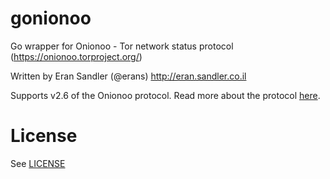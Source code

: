 # gonionoo
Go wrapper for Onionoo - Tor network status protocol (https://onionoo.torproject.org/)

Written by Eran Sandler (@erans) http://eran.sandler.co.il

Supports v2.6 of the Onionoo protocol. Read more about the protocol [here](https://onionoo.torproject.org/protocol.html).

# License
See [LICENSE](https://github.com/erans/gonionoo/blob/master/LICENSE)
